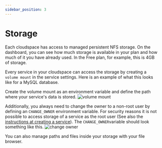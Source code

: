```yaml
---
sidebar_position: 3
---
```


# Storage

Each cloudspace has access to managed persistent NFS storage. On the dashboard, you can see how much storage is available in your plan and how much of it you have already used. In the Free plan, for example, this is 4GB of storage.

Every service in your cloudspace can access the storage by creating a `volume mount` in the service settings. Here is an example of what this looks like for a MySQL database.

Create the volume mount as an environment variable and define the path where your service's data is stored.
![volume mount](https://api.mogenius.com/file/id/baf99668-2cab-4a41-ac60-a90fbe5a311e)

Additionally, you always need to change the owner to a non-root user by defining an `CHANGE_OWNER` environment variable. For security reasons it is not possible to access storage of a service as the root user (See also the [instructions at creating a service](./deploying-services.md#deploy-your-own-code-using-docker)). The `CHANGE_OWNER`variable should look something like this.
![change owner](https://api.mogenius.com/file/id/a3024485-38e4-4d47-9a8e-0485aab46260)

You can also manage paths and files inside your storage with your file browser.